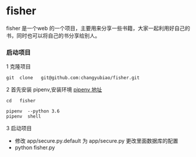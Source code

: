 # fisher
fisher  是一个web 的一个项目，主要用来分享一些书籍，大家一起利用好自己的书，同时也可以将自己的书分享给别人。


### 启动项目

1 克隆项目
```
git  clone   git@github.com:changyubiao/fisher.git
```

2 首先安装 pipenv,安装环境
[pipenv 地址](https://github.com/pypa/pipenv)

```
cd   fisher 

pipenv  --python 3.6 
pipenv  shell 
```


3 启动项目

- 修改 app/secure.py.default  为  app/secure.py 更改里面数据库的配置
- python  fisher.py 



